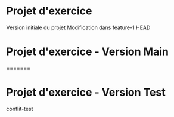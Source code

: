 # Projet d'exercice
Version initiale du projet
Modification dans feature-1
 HEAD
# Projet d'exercice - Version Main
=======
# Projet d'exercice - Version Test


 conflit-test
